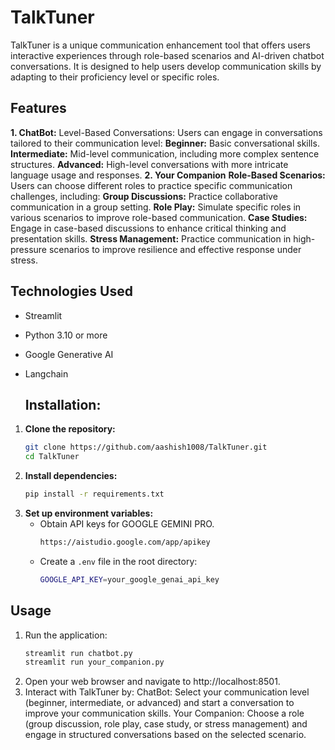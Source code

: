 # TalkTuner

TalkTuner is a unique communication enhancement tool that offers users interactive experiences through role-based scenarios and AI-driven chatbot conversations. It is designed to help users develop communication skills by adapting to their proficiency level or specific roles.

## Features

   **1. ChatBot:**
   Level-Based Conversations: Users can engage in conversations tailored to their communication level:
   **Beginner:** Basic conversational skills.
   **Intermediate:** Mid-level communication, including more complex sentence structures.
   **Advanced:** High-level conversations with more intricate language usage and responses.
   **2. Your Companion**
   **Role-Based Scenarios:** Users can choose different roles to practice specific communication challenges, including:
       **Group Discussions:** Practice collaborative communication in a group setting.
       **Role Play:** Simulate specific roles in various scenarios to improve role-based communication.
       **Case Studies:** Engage in case-based discussions to enhance critical thinking and presentation skills.
       **Stress Management:** Practice communication in high-pressure scenarios to improve resilience and effective response under stress.

## Technologies Used
- Streamlit
- Python 3.10 or more
- Google Generative AI
- Langchain

  ## Installation:
  
1. **Clone the repository:**
   ``` bash
   git clone https://github.com/aashish1008/TalkTuner.git
   cd TalkTuner
2. **Install dependencies:**
   ``` bash
   pip install -r requirements.txt

3. **Set up environment variables:**
   - Obtain API keys for GOOGLE GEMINI PRO.
     ``` bash
     https://aistudio.google.com/app/apikey
   - Create a `.env` file in the root directory:
     ``` bash
     GOOGLE_API_KEY=your_google_genai_api_key
     
## Usage
1. Run the application:
   ``` bash
   streamlit run chatbot.py
   streamlit run your_companion.py
2. Open your web browser and navigate to http://localhost:8501.
3. Interact with TalkTuner by:
   ChatBot: Select your communication level (beginner, intermediate, or advanced) and start a conversation to improve your communication skills.
   Your Companion: Choose a role (group discussion, role play, case study, or stress management) and engage in structured conversations based on the selected scenario.

